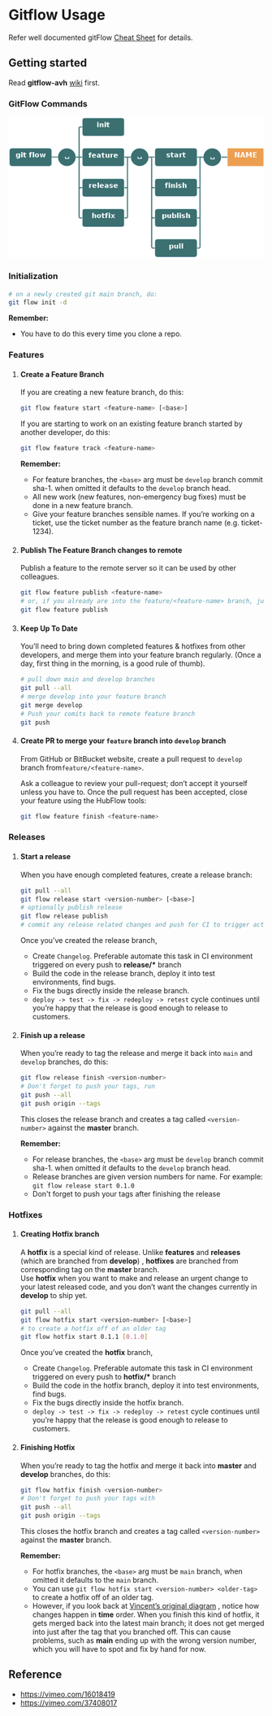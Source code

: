 # Gitflow Usage

Refer well documented gitFlow [Cheat Sheet](http://danielkummer.github.io/git-flow-cheatsheet/) for details.

## Getting started

Read  __gitflow-avh__ [wiki](https://github.com/petervanderdoes/gitflow-avh/wiki) first.

### GitFlow Commands

![Gitflow](../images/gitflow-commands.png)

### Initialization

```bash
# on a newly created git main branch, do:
git flow init -d
```

__Remember:__

- You have to do this every time you clone a repo.

### Features

1.  #### Create a Feature Branch

    If you are creating a new feature branch, do this:
    ```bash
    git flow feature start <feature-name> [<base>]
    ```

    If you are starting to work on an existing feature branch started by another developer, do this:
    ```bash
    git flow feature track <feature-name>
    ```

    __Remember:__
    - For feature branches, the `<base>` arg must be `develop` branch commit sha-1. when omitted it defaults to
      the `develop` branch head.
    - All new work (new features, non-emergency bug fixes) must be done in a new feature branch.
    - Give your feature branches sensible names. If you’re working on a ticket, use the ticket number as the feature
      branch name (e.g. ticket-1234).

2. #### Publish The Feature Branch changes to __remote__

   Publish a feature to the remote server so it can be used by other colleagues.
    ```bash
    git flow feature publish <feature-name>
    # or, if you already are into the feature/<feature-name> branch, just issue:
    git flow feature publish
    ```

3. #### Keep Up To Date

   You’ll need to bring down completed features & hotfixes from other developers, and merge them into your feature
   branch regularly. (Once a day, first thing in the morning, is a good rule of thumb).

    ```bash
    # pull down main and develop branches
    git pull --all
    # merge develop into your feature branch
    git merge develop
    # Push your comits back to remote feature branch
    git push
    ```

4. #### Create PR to merge your `feature` branch into `develop` branch

   From GitHub or BitBucket website, create a pull request to `develop` branch from`feature/<feature-name>`.

   Ask a colleague to review your pull-request; don’t accept it yourself unless you have to. Once the pull request has
   been accepted, close your feature using the HubFlow tools:
    ```bash
    git flow feature finish <feature-name>
    ```

### Releases

1. #### Start a release

   When you have enough completed features, create a release branch:
    ```bash
    git pull --all
    git flow release start <version-number> [<base>]
    # optionally publish release
    git flow release publish
    # commit any release related changes and push for CI to trigger actions
   ```

   Once you’ve created the release branch,
    - Create `Changelog`. Preferable automate this task in CI environment triggered on every push to __release/*__
      branch
    - Build the code in the release branch, deploy it into test environments, find bugs.
    - Fix the bugs directly inside the release branch.
    - `deploy -> test -> fix -> redeploy -> retest` cycle continues until you’re happy that the release is good enough
      to release to customers.


2. #### Finish up a release

   When you’re ready to tag the release and merge it back into `main` and `develop` branches, do this:
    ```bash
    git flow release finish <version-number>
    # Don't forget to push your tags, run
    git push --all
    git push origin --tags
    ```
   This closes the release branch and creates a tag called `<version-number>` against the __master__ branch.

   __Remember:__
    - For release branches, the `<base>` arg must be `develop` branch commit sha-1. when omitted it defaults to
      the `develop` branch head.
    - Release branches are given version numbers for name. For example:  `git flow release start 0.1.0`
    - Don't forget to push your tags after finishing the release

### Hotfixes

1. #### Creating Hotfix branch

   A __hotfix__ is a special kind of release. Unlike __features__ and __releases__ (which are branched from __develop__)
   , __hotfixes__ are branched from corresponding tag on the __master__ branch.<br/>
   Use __hotfix__  when you want to make and release an urgent change to your latest released code, and you don’t want
   the changes currently in __develop__ to ship yet.

    ```bash
    git pull --all
    git flow hotfix start <version-number> [<base>]
    # to create a hotfix off of an older tag
    git flow hotfix start 0.1.1 [0.1.0]
   ```

   Once you’ve created the __hotfix__ branch,
    - Create `Changelog`. Preferable automate this task in CI environment triggered on every push to __hotfix/*__ branch
    - Build the code in the hotfix branch, deploy it into test environments, find bugs.
    - Fix the bugs directly inside the hotfix branch.
    - `deploy -> test -> fix -> redeploy -> retest` cycle continues until you’re happy that the release is good enough
      to release to customers.

2. #### Finishing Hotfix

   When you’re ready to tag the hotfix and merge it back into __master__ and __develop__ branches, do this:
    ```bash
    git flow hotfix finish <version-number>
    # Don't forget to push your tags with
    git push --all
    git push origin --tags
    ```
   This closes the hotfix branch and creates a tag called `<version-number>` against the __master__ branch.

   __Remember:__
    - For hotfix branches, the `<base>` arg must be `main` branch, when omitted it defaults to the  `main` branch.
    - You can use `git flow hotfix start <version-number> <older-tag>` to create a hotfix off of an older tag.
    - However, if you look back at [Vincent’s original diagram](http://nvie.com/posts/a-successful-git-branching-model/)
      , notice how changes happen in __time__ order. When you finish this kind of hotfix, it gets merged back into the
      latest main branch; it does not get merged into just after the tag that you branched off. This can cause
      problems, such as __main__ ending up with the wrong version number, which you will have to spot and fix by hand
      for now.

## Reference

- https://vimeo.com/16018419
- https://vimeo.com/37408017
